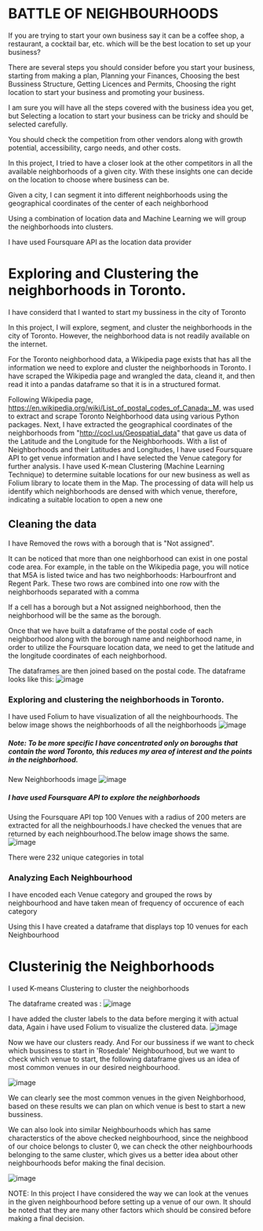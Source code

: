 # BATTLE OF NEIGHBOURHOODS

If you are trying to start your own business say it can be a coffee shop, a restaurant, a cocktail bar, etc. which will be the best location to set up your business?

There are several steps you should consider before you start your business, starting from making a plan, Planning your Finances, Choosing the best Bussiness Structure, Getting Licences and Permits, Choosing the right location to start your business and promoting your business.

I am sure you will have all the steps covered with the business idea you get, but Selecting a location to start your business can be tricky and should be selected carefully.

You should check the competition from other vendors along with growth potential, accessibility, cargo needs, and other costs.

In this project, I tried to have a closer look at the other competitors in all the available neighborhoods of a given city. With these insights one can decide on the location to choose where business can be.

Given a city, I can segment it into different neighborhoods using the geographical coordinates of the center of each neighborhood

Using a combination of location data and Machine Learning we will group the neighborhoods into clusters.

I have used Foursquare API as the location data provider

# Exploring and Clustering the neighborhoods in Toronto.

I have considerd that I wanted to start my bussiness in the city of Toronto

In this project, I will explore, segment, and cluster the neighborhoods in the city of Toronto. However, the neighborhood data is not readily available on the internet. 

For the Toronto neighborhood data, a Wikipedia page exists that has all the information we need to explore and cluster the neighborhoods in Toronto. I have scraped the Wikipedia page and wrangled the data, cleand it, and then read it into a pandas dataframe so that it is in a structured format.

Following Wikipedia page, https://en.wikipedia.org/wiki/List_of_postal_codes_of_Canada:_M, was used to extract and scrape Toronto Neighborhood data using various Python packages. 
Next, I have extracted the geographical coordinates of the neighborhoods from "http://cocl.us/Geospatial_data" that gave us data of the Latitude and the Longitude for the Neighborhoods. With a list of Neighborhoods and their Latitudes and Longitudes, I have used Foursquare API to get venue information and I have selected the Venue category for further analysis. I have used K-mean Clustering (Machine Learning Technique) to determine suitable locations for our new business as well as Folium library to locate them in the Map. The processing of data will help us identify which neighborhoods are densed with which venue, therefore, indicating a suitable location to open a new one


## Cleaning the data
I have Removed the rows  with a borough that is "Not assigned".

It can be noticed that more than one neighborhood can exist in one postal code area. For example, in the table on the Wikipedia page, you will notice that M5A is listed twice and has two neighborhoods: Harbourfront and Regent Park. These two rows are combined into one row with the neighborhoods separated with a comma 

If a cell has a borough but a Not assigned neighborhood, then the neighborhood will be the same as the borough.

Once that we have built a dataframe of the postal code of each neighborhood along with the borough name and neighborhood name, in order to utilize the Foursquare location data, we need to get the latitude and the longitude coordinates of each neighborhood.

The dataframes are then joined based on the postal code. The dataframe looks like this:
![image](https://user-images.githubusercontent.com/46058709/76485526-bf3a7d80-63ea-11ea-960c-6d0ee96d7afa.png)

### Exploring and clustering the neighborhoods in Toronto.

I have used Folium to have visualization of all the neighbourhoods.
The below image shows the neighborhoods of all the neighborhoods
![image](https://user-images.githubusercontent.com/46058709/76485649-1b9d9d00-63eb-11ea-9f1d-1cf862a90e8d.png)


##### Note: To be more specific I have concentrated only on boroughs that contain the word Toronto, this reduces my area of interest and the points in the neighborhood. 

New Neighborhoods image
![image](https://user-images.githubusercontent.com/46058709/76485883-c1e9a280-63eb-11ea-928f-1a1bbfad54f5.png)


##### I have used Foursquare API to explore the neighborhoods
Using the Foursquare API top 100 Venues with a radius of 200 meters are extracted for all the neighbourhoods.I have checked the venues that are returned by each neighbourhood.The below image shows the same.
![image](https://user-images.githubusercontent.com/46058709/76486214-b64aab80-63ec-11ea-8f56-73fd0037b237.png)

There were 232 unique categories in total

### Analyzing Each Neighbourhood
I have encoded each Venue category and grouped the rows by neighbourhood and have taken mean of frequency of occurence of each category

Using this I have created a dataframe that displays top 10 venues for each Neighbourhood

# Clusterinig the Neighborhoods

I used K-means Clustering to cluster the neighborhoods

The dataframe created was :
![image](https://user-images.githubusercontent.com/46058709/76486409-3ffa7900-63ed-11ea-9d4c-4ce889460e91.png)

I have added the cluster labels to the data before merging it with actual data, Again i have used Folium to visualize the clustered data.
![image](https://user-images.githubusercontent.com/46058709/76486753-52c17d80-63ee-11ea-8cf3-b8f101d22ce2.png)

Now we have our clusters ready. And For our bussiness if we want to check which bussiness to start in 'Rosedale' Neighbourhood, but we want to check which venue to start, the following dataframe gives us an idea of most common venues in our desired neighbourhood.

![image](https://user-images.githubusercontent.com/46058709/76712406-9a921e80-66e6-11ea-963a-5110da6ceee2.png)

We can clearly see the most common venues in the given Neighborhood, based on these results we can plan on which venue is best to start a new bussiness.

We can also look into similar Neighbourhoods which has same characterstics of the above checked neighbourhood, since the neighbood of our choice belongs to cluster 0, we can check the other neighbourhoods belonging to the same cluster, which gives us a better idea about other neighbourhoods befor making the final decision.

![image](https://user-images.githubusercontent.com/46058709/76712415-b3023900-66e6-11ea-8a74-e82078540917.png)

NOTE: In this project I have considered the way we can look at the venues in the given neighbourhood before setting up a venue of our own. It should be noted that they are many other factors which should be consired before making a final decision.

